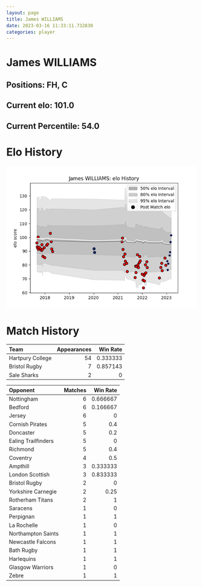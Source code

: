 ```yaml
---  
layout: page  
title: James WILLIAMS  
date: 2023-03-16 11:33:11.732830  
categories: player  
---
```

# James WILLIAMS

## Positions: FH, C

## Current elo: 101.0

## Current Percentile: 54.0

# Elo History


![elo history](history_JamesWILLIAMS.png)
# Match History


| Team             |   Appearances |   Win Rate |
|:-----------------|--------------:|-----------:|
| Hartpury College |            54 |   0.333333 |
| Bristol Rugby    |             7 |   0.857143 |
| Sale Sharks      |             2 |   0        |

| Opponent            |   Matches |   Win Rate |
|:--------------------|----------:|-----------:|
| Nottingham          |         6 |   0.666667 |
| Bedford             |         6 |   0.166667 |
| Jersey              |         6 |   0        |
| Cornish Pirates     |         5 |   0.4      |
| Doncaster           |         5 |   0.2      |
| Ealing Trailfinders |         5 |   0        |
| Richmond            |         5 |   0.4      |
| Coventry            |         4 |   0.5      |
| Ampthill            |         3 |   0.333333 |
| London Scottish     |         3 |   0.833333 |
| Bristol Rugby       |         2 |   0        |
| Yorkshire Carnegie  |         2 |   0.25     |
| Rotherham Titans    |         2 |   1        |
| Saracens            |         1 |   0        |
| Perpignan           |         1 |   1        |
| La Rochelle         |         1 |   0        |
| Northampton Saints  |         1 |   1        |
| Newcastle Falcons   |         1 |   1        |
| Bath Rugby          |         1 |   1        |
| Harlequins          |         1 |   1        |
| Glasgow Warriors    |         1 |   0        |
| Zebre               |         1 |   1        |